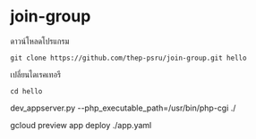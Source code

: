 # join-group

ดาวน์โหลดโปรแกรม

	git clone https://github.com/thep-psru/join-group.git hello

เปลี่ยนไดเรคเทอรี

	cd hello

dev_appserver.py --php_executable_path=/usr/bin/php-cgi ./

gcloud preview app deploy ./app.yaml
